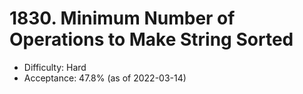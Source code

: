 # 1830. Minimum Number of Operations to Make String Sorted
- Difficulty: Hard
- Acceptance: 47.8% (as of 2022-03-14)
